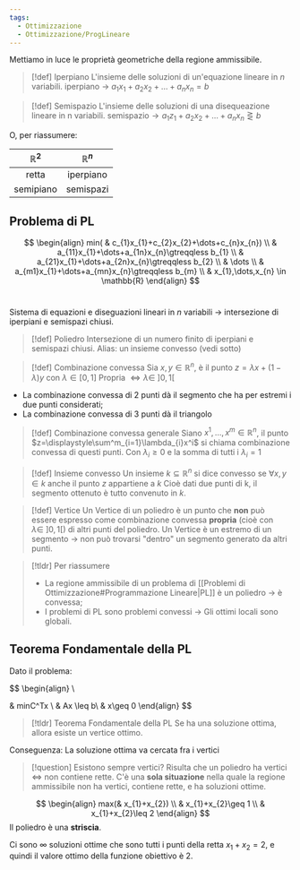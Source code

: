 ```yaml
---
tags:
  - Ottimizzazione
  - Ottimizzazione/ProgLineare
---
```

Mettiamo in luce le proprietà geometriche della regione ammissibile.


> [!def] Iperpiano
> L'insieme delle soluzioni di un'equazione lineare in $n$ variabili.
> $\text{iperpiano }\to\ a_{1}x_{1}+a_{2}x_{2}+\dots+a_{n}x_{n}=b$


> [!def] Semispazio
> L'insieme delle soluzioni di una disequeazione lineare in n variabili.
> $\text{semispazio}\to a_{1}z_{1}+a_{2}x_{2}+\dots+a_{n}x_{n} \gtreqless b$


O, per riassumere:

| $\mathbb{R}^2$ | $\mathbb{R}^n$ |
| :--: | :--: |
| retta | iperpiano |
| semipiano | semispazi |
## Problema di PL

$$
\begin{align}
min( & c_{1}x_{1}+c_{2}x_{2}+\dots+c_{n}x_{n}) \\
& a_{11}x_{1}+\dots+a_{1n}x_{n}\gtreqqless b_{1} \\
& a_{21}x_{1}+\dots+a_{2n}x_{n}\gtreqqless b_{2} \\
& \dots \\
& a_{m1}x_{1}+\dots+a_{mn}x_{n}\gtreqqless b_{m} \\
& x_{1},\dots,x_{n} \in \mathbb{R}
\end{align}
$$
 

Sistema di equazioni e diseguazioni lineari in $n$ variabili $\to$ intersezione di iperpiani e semispazi chiusi. 



> [!def] Poliedro
> Intersezione di un numero finito di iperpiani e semispazi chiusi.
> Alias: un insieme convesso (vedi sotto)


> [!def] Combinazione convessa
> Sia $x,y \in \mathbb{R}^n$, è il punto $z=\lambda x+(1-\lambda)y$ con $\lambda \in [0,1]$
> Propria $\iff \lambda \in \ ]0,1[$ 

- La combinazione convessa di 2 punti dà il segmento che ha per estremi i due punti considerati;
- La combinazione convessa di 3 punti dà il triangolo 

> [!def] Combinazione convessa generale
> Siano $x^1,\dots,x^m \in \mathbb{R}^n$, il punto $z=\displaystyle\sum^m_{i=1}\lambda_{i}x^i$ si chiama combinazione convessa di questi punti.
> Con $\lambda_{i}\geq 0$ e la somma di tutti i $\lambda_{i}=1$


> [!def] Insieme convesso
> Un insieme $k \subseteq \mathbb{R}^n$ si dice convesso se $\forall x,y \in k$ anche il punto $z$ appartiene a $k$
> Cioè dati due punti di k, il segmento ottenuto è tutto convenuto in $k$.


> [!def] Vertice
> Un Vertice di un poliedro è un punto che **non** può essere espresso come combinazione convessa **propria** (cioè con $\lambda \in\ ]0,1[$) di altri punti del poliedro.
> Un Vertice è un estremo di un segmento $\to$ non può trovarsi "dentro" un segmento generato da altri punti.


> [!tldr] Per riassumere
> - La regione ammissibile di un problema di [[Problemi di Ottimizzazione#Programmazione Lineare|PL]] è un poliedro $\to$ è convessa;
> - I problemi di PL sono problemi convessi $\to$ Gli ottimi locali sono globali.


## Teorema Fondamentale della PL

Dato il problema:

$$
\begin{align} \\

& minC^Tx  \\
& Ax \leq b\\
& x\geq 0
\end{align}
$$


> [!tldr] Teorema Fondamentale della PL
> Se ha una soluzione ottima, allora esiste un vertice ottimo. 

Conseguenza: La soluzione ottima va cercata fra i vertici





> [!question] Esistono sempre vertici?
> Risulta che un poliedro ha vertici $\iff$ non contiene rette.
> C'è una **sola situazione** nella quale la regione ammissibile non ha vertici, contiene rette, e ha soluzioni ottime.

$$
\begin{align}
max(& x_{1}+x_{2}) \\
& x_{1}+x_{2}\geq 1 \\
 & x_{1}+x_{2}\leq 2
\end{align}
$$
Il poliedro è una **striscia**. 

Ci sono $\infty$ soluzioni ottime che sono tutti i punti della retta $x_{1}+x_{2}=2$, e quindi il valore ottimo della funzione obiettivo è 2.
